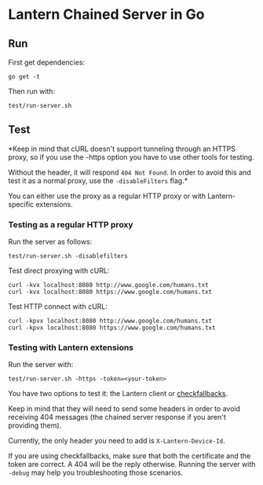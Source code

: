 # Lantern Chained Server in Go

## Run

First get dependencies:
```
go get -t
```
Then run with:

```
test/run-server.sh
```

## Test

*Keep in mind that cURL doesn't support tunneling through an HTTPS proxy, so if you use the -https option you have to use other tools for testing.

Without the header, it will respond `404 Not Found`. In order to avoid this and test it as a normal proxy, use the `-disableFilters` flag.*

You can either use the proxy as a regular HTTP proxy or with Lantern-specific extensions.

### Testing as a regular HTTP proxy

Run the server as follows:

```
test/run-server.sh -disablefilters
```

Test direct proxying with cURL:

```
curl -kvx localhost:8080 http://www.google.com/humans.txt
curl -kvx localhost:8080 https://www.google.com/humans.txt
```

Test HTTP connect with cURL:

```
curl -kpvx localhost:8080 http://www.google.com/humans.txt
curl -kpvx localhost:8080 https://www.google.com/humans.txt
```

### Testing with Lantern extensions

Run the server with:

```
test/run-server.sh -https -token=<your-token>
```

You have two options to test it: the Lantern client or [checkfallbacks](https://github.com/getlantern/lantern/tree/valencia/src/github.com/getlantern/checkfallbacks).

Keep in mind that they will need to send some headers in order to avoid receiving 404 messages (the chained server response if you aren't providing them).

Currently, the only header you need to add is `X-Lantern-Device-Id`.

If you are using checkfallbacks, make sure that both the certificate and the token are correct.  A 404 will be the reply otherwise.  Running the server with `-debug` may help you troubleshooting those scenarios.

